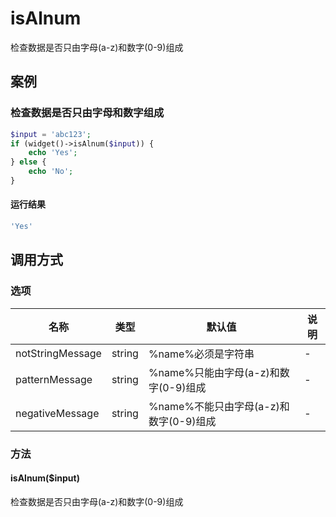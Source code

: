 isAlnum
=======

检查数据是否只由字母(a-z)和数字(0-9)组成

案例
----

### 检查数据是否只由字母和数字组成
```php
$input = 'abc123';
if (widget()->isAlnum($input)) {
    echo 'Yes';
} else {
    echo 'No';
}
```

#### 运行结果
```php
'Yes'
```

调用方式
--------

### 选项

| 名称                | 类型    | 默认值                                 | 说明              |
|---------------------|---------|----------------------------------------|-------------------|
| notStringMessage    | string  | %name%必须是字符串                     | -                 |
| patternMessage      | string  | %name%只能由字母(a-z)和数字(0-9)组成   | -                 |
| negativeMessage     | string  | %name%不能只由字母(a-z)和数字(0-9)组成 | -                 |

### 方法

#### isAlnum($input)
检查数据是否只由字母(a-z)和数字(0-9)组成
